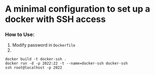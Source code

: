 # A minimal configuration to set up a docker with SSH access
### How to Use:
 1. Modify password in `Dockerfile`
 2. 
```
docker build -t docker-ssh .
docker run -d -p 2022:22 -t --name=docker-ssh docker-ssh
ssh root@localhost -p 2022
```
